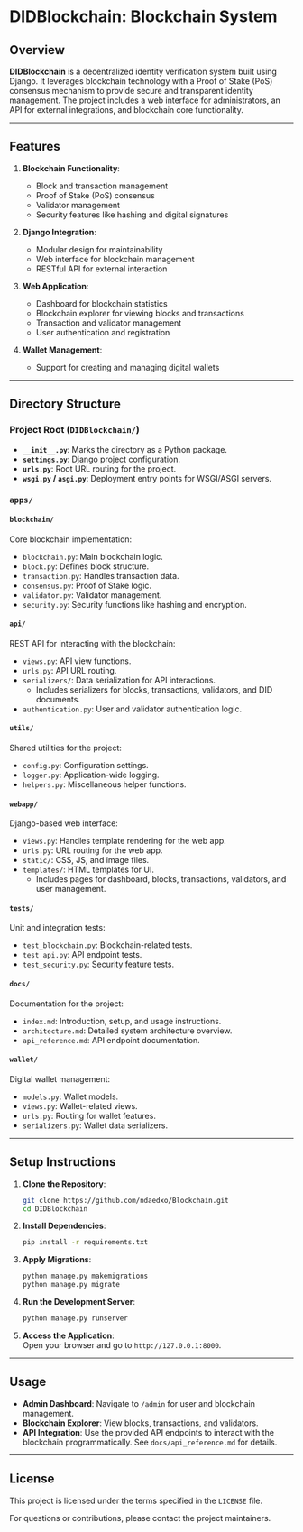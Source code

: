 # DIDBlockchain:  Blockchain System

## Overview

**DIDBlockchain** is a decentralized identity verification system built using Django. It leverages blockchain technology with a Proof of Stake (PoS) consensus mechanism to provide secure and transparent identity management. The project includes a web interface for administrators, an API for external integrations, and blockchain core functionality.

---

## Features

1. **Blockchain Functionality**:  
   - Block and transaction management  
   - Proof of Stake (PoS) consensus  
   - Validator management  
   - Security features like hashing and digital signatures  

2. **Django Integration**:  
   - Modular design for maintainability  
   - Web interface for blockchain management  
   - RESTful API for external interaction  

3. **Web Application**:  
   - Dashboard for blockchain statistics  
   - Blockchain explorer for viewing blocks and transactions  
   - Transaction and validator management  
   - User authentication and registration  

4. **Wallet Management**:  
   - Support for creating and managing digital wallets  

---

## Directory Structure

### Project Root (`DIDBlockchain/`)
- **`__init__.py`**: Marks the directory as a Python package.  
- **`settings.py`**: Django project configuration.  
- **`urls.py`**: Root URL routing for the project.  
- **`wsgi.py` / `asgi.py`**: Deployment entry points for WSGI/ASGI servers.  

### `apps/`
#### `blockchain/`
Core blockchain implementation:
- `blockchain.py`: Main blockchain logic.  
- `block.py`: Defines block structure.  
- `transaction.py`: Handles transaction data.  
- `consensus.py`: Proof of Stake logic.  
- `validator.py`: Validator management.  
- `security.py`: Security functions like hashing and encryption.  

#### `api/`
REST API for interacting with the blockchain:
- `views.py`: API view functions.  
- `urls.py`: API URL routing.  
- `serializers/`: Data serialization for API interactions.  
  - Includes serializers for blocks, transactions, validators, and DID documents.  
- `authentication.py`: User and validator authentication logic.  

#### `utils/`
Shared utilities for the project:
- `config.py`: Configuration settings.  
- `logger.py`: Application-wide logging.  
- `helpers.py`: Miscellaneous helper functions.  

#### `webapp/`
Django-based web interface:
- `views.py`: Handles template rendering for the web app.  
- `urls.py`: URL routing for the web app.  
- `static/`: CSS, JS, and image files.  
- `templates/`: HTML templates for UI.  
  - Includes pages for dashboard, blocks, transactions, validators, and user management.  

#### `tests/`
Unit and integration tests:
- `test_blockchain.py`: Blockchain-related tests.  
- `test_api.py`: API endpoint tests.  
- `test_security.py`: Security feature tests.  

#### `docs/`
Documentation for the project:
- `index.md`: Introduction, setup, and usage instructions.  
- `architecture.md`: Detailed system architecture overview.  
- `api_reference.md`: API endpoint documentation.  

#### `wallet/`
Digital wallet management:
- `models.py`: Wallet models.  
- `views.py`: Wallet-related views.  
- `urls.py`: Routing for wallet features.  
- `serializers.py`: Wallet data serializers.  

---

## Setup Instructions

1. **Clone the Repository**:  
   ```bash
   git clone https://github.com/ndaedxo/Blockchain.git
   cd DIDBlockchain
   ```

2. **Install Dependencies**:  
   ```bash
   pip install -r requirements.txt
   ```

3. **Apply Migrations**:  
   ```bash
   python manage.py makemigrations
   python manage.py migrate
   ```

4. **Run the Development Server**:  
   ```bash
   python manage.py runserver
   ```

5. **Access the Application**:  
   Open your browser and go to `http://127.0.0.1:8000`.

---

## Usage

- **Admin Dashboard**: Navigate to `/admin` for user and blockchain management.  
- **Blockchain Explorer**: View blocks, transactions, and validators.  
- **API Integration**: Use the provided API endpoints to interact with the blockchain programmatically. See `docs/api_reference.md` for details.  

---

## License
This project is licensed under the terms specified in the `LICENSE` file.

For questions or contributions, please contact the project maintainers.